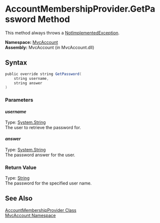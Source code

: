 AccountMembershipProvider.GetPassword Method
============================================
This method always throws a [NotImplementedException][1].

**Namespace:** [MvcAccount][2]  
**Assembly:** MvcAccount (in MvcAccount.dll)

Syntax
------

```csharp
public override string GetPassword(
	string username,
	string answer
)
```

### Parameters

#### *username*
Type: [System.String][3]  
The user to retrieve the password for.

#### *answer*
Type: [System.String][3]  
The password answer for the user.

### Return Value
Type: [String][3]  
The password for the specified user name.

See Also
--------
[AccountMembershipProvider Class][4]  
[MvcAccount Namespace][2]  

[1]: http://msdn2.microsoft.com/en-us/library/6byb74h9
[2]: ../README.md
[3]: http://msdn2.microsoft.com/en-us/library/s1wwdcbf
[4]: README.md